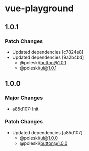 # vue-playground

## 1.0.1

### Patch Changes

- Updated dependencies [c7824e8]
- Updated dependencies [9a2b4bd]
  - @poleski/button@1.0.1
  - @poleski/ui@1.0.1

## 1.0.0

### Major Changes

- a85d107: Init

### Patch Changes

- Updated dependencies [a85d107]
  - @poleski/ui@1.0.0
  - @poleski/button@1.0.0
